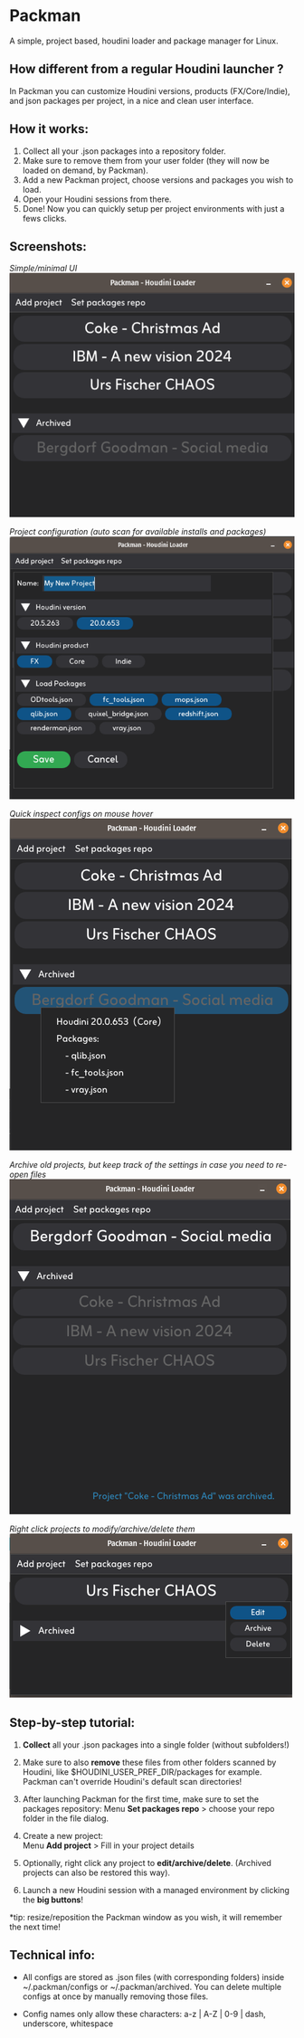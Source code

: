 # Packman
A simple, project based, houdini loader and package manager for Linux.

## How different from a regular Houdini launcher ?

In Packman you can customize Houdini versions, products (FX/Core/Indie), and json packages per project, in a nice and clean user interface.

## How it works:
1. Collect all your .json packages into a repository folder.
2. Make sure to remove them from your user folder (they will now be loaded on demand, by Packman).
3. Add a new Packman project, choose versions and packages you wish to load.
4. Open your Houdini sessions from there.
5. Done! Now you can quickly setup per project environments with just a fews clicks.

## Screenshots:

*Simple/minimal UI*  
![Packman UI](./images/screenshot1.png)

*Project configuration (auto scan for available installs and packages)*  
![Add project](./images/screenshot2.png)

*Quick inspect configs on mouse hover*  
![Config preview](./images/screenshot3.png)

*Archive old projects, but keep track of the settings in case you need to re-open files*  
![Archives](./images/screenshot4.png)

*Right click projects to modify/archive/delete them*    
![Mdify config](./images/screenshot5.png)

## Step-by-step tutorial:

1. **Collect** all your .json packages into a single folder (without subfolders!) 

2. Make sure to also **remove** these files from other folders scanned by Houdini, like $HOUDINI_USER_PREF_DIR/packages for example. Packman can't override Houdini's default scan directories!

3. After launching Packman for the first time, make sure to set the packages repository: 
Menu **Set packages repo** > choose your repo folder in the file dialog.

2. Create a new project:  
Menu **Add project**  > Fill in your project details

3. Optionally, right click any project to **edit/archive/delete**. (Archived projects can also be restored this way).

4. Launch a new Houdini session with a managed environment by clicking the **big buttons**!

*tip: resize/reposition the Packman window as you wish, it will remember the next time!

## Technical info:

- All configs are stored as .json files (with corresponding folders) inside ~/.packman/configs or ~/.packman/archived. You can delete multiple configs at once by manually removing those files.

- Config names only allow these characters: a-z | A-Z | 0-9 | dash, underscore, whitespace







